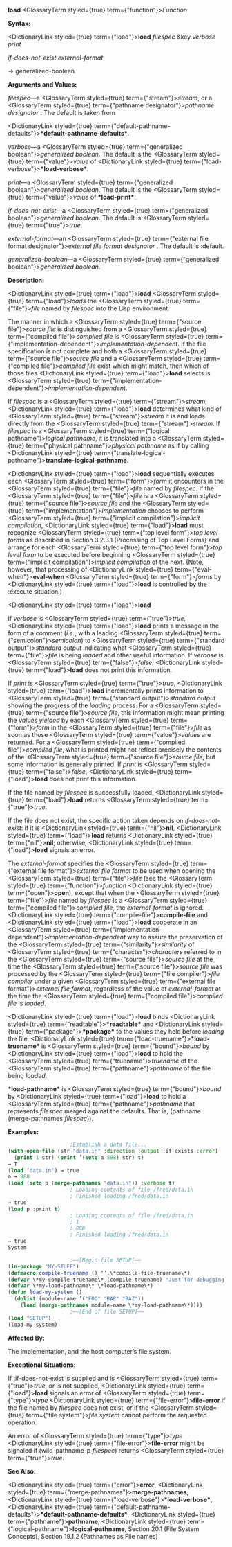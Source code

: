 **load** <GlossaryTerm styled={true} term={"function"}><i>Function</i></GlossaryTerm> 



**Syntax:** 



<DictionaryLink styled={true} term={"load"}><b>load</b></DictionaryLink> *filespec* &amp;key *verbose print* 



*if-does-not-exist external-format* 



→ generalized-boolean 



**Arguments and Values:** 



*filespec*—a <GlossaryTerm styled={true} term={"stream"}><i>stream</i></GlossaryTerm>, or a <GlossaryTerm styled={true} term={"pathname designator"}><i>pathname designator</i></GlossaryTerm> . The default is taken from 



<DictionaryLink styled={true} term={"default-pathname-defaults"}><b>\*default-pathname-defaults\*</b></DictionaryLink>. 



*verbose*—a <GlossaryTerm styled={true} term={"generalized boolean"}><i>generalized boolean</i></GlossaryTerm>. The default is the <GlossaryTerm styled={true} term={"value"}><i>value</i></GlossaryTerm> of <DictionaryLink styled={true} term={"load-verbose"}><b>\*load-verbose\*</b></DictionaryLink>. 



*print*—a <GlossaryTerm styled={true} term={"generalized boolean"}><i>generalized boolean</i></GlossaryTerm>. The default is the <GlossaryTerm styled={true} term={"value"}><i>value</i></GlossaryTerm> of **\*load-print\***. 



*if-does-not-exist*—a <GlossaryTerm styled={true} term={"generalized boolean"}><i>generalized boolean</i></GlossaryTerm>. The default is <GlossaryTerm styled={true} term={"true"}><i>true</i></GlossaryTerm>. 



*external-format*—an <GlossaryTerm styled={true} term={"external file format designator"}><i>external file format designator</i></GlossaryTerm> . The default is :default. 



*generalized-boolean*—a <GlossaryTerm styled={true} term={"generalized boolean"}><i>generalized boolean</i></GlossaryTerm>. 



**Description:** 



<DictionaryLink styled={true} term={"load"}><b>load</b></DictionaryLink> <GlossaryTerm styled={true} term={"load"}><i>loads</i></GlossaryTerm> the <GlossaryTerm styled={true} term={"file"}><i>file</i></GlossaryTerm> named by *filespec* into the Lisp environment. 



The manner in which a <GlossaryTerm styled={true} term={"source file"}><i>source file</i></GlossaryTerm> is distinguished from a <GlossaryTerm styled={true} term={"compiled file"}><i>compiled file</i></GlossaryTerm> is <GlossaryTerm styled={true} term={"implementation-dependent"}><i>implementation-dependent</i></GlossaryTerm>. If the file specification is not complete and both a <GlossaryTerm styled={true} term={"source file"}><i>source file</i></GlossaryTerm> and a <GlossaryTerm styled={true} term={"compiled file"}><i>compiled file</i></GlossaryTerm> exist which might match, then which of those files <DictionaryLink styled={true} term={"load"}><b>load</b></DictionaryLink> selects is <GlossaryTerm styled={true} term={"implementation-dependent"}><i>implementation-dependent</i></GlossaryTerm>. 



If *filespec* is a <GlossaryTerm styled={true} term={"stream"}><i>stream</i></GlossaryTerm>, <DictionaryLink styled={true} term={"load"}><b>load</b></DictionaryLink> determines what kind of <GlossaryTerm styled={true} term={"stream"}><i>stream</i></GlossaryTerm> it is and loads directly from the <GlossaryTerm styled={true} term={"stream"}><i>stream</i></GlossaryTerm>. If *filespec* is a <GlossaryTerm styled={true} term={"logical pathname"}><i>logical pathname</i></GlossaryTerm>, it is translated into a <GlossaryTerm styled={true} term={"physical pathname"}><i>physical pathname</i></GlossaryTerm> as if by calling <DictionaryLink styled={true} term={"translate-logical-pathname"}><b>translate-logical-pathname</b></DictionaryLink>. 



<DictionaryLink styled={true} term={"load"}><b>load</b></DictionaryLink> sequentially executes each <GlossaryTerm styled={true} term={"form"}><i>form</i></GlossaryTerm> it encounters in the <GlossaryTerm styled={true} term={"file"}><i>file</i></GlossaryTerm> named by *filespec*. If the <GlossaryTerm styled={true} term={"file"}><i>file</i></GlossaryTerm> is a <GlossaryTerm styled={true} term={"source file"}><i>source file</i></GlossaryTerm> and the <GlossaryTerm styled={true} term={"implementation"}><i>implementation</i></GlossaryTerm> chooses to perform <GlossaryTerm styled={true} term={"implicit compilation"}><i>implicit compilation</i></GlossaryTerm>, <DictionaryLink styled={true} term={"load"}><b>load</b></DictionaryLink> must recognize <GlossaryTerm styled={true} term={"top level form"}><i>top level forms</i></GlossaryTerm> as described in Section 3.2.3.1 (Processing of Top Level Forms) and arrange for each <GlossaryTerm styled={true} term={"top level form"}><i>top level form</i></GlossaryTerm> to be executed before beginning <GlossaryTerm styled={true} term={"implicit compilation"}><i>implicit compilation</i></GlossaryTerm> of the next. (Note, however, that processing of <DictionaryLink styled={true} term={"eval-when"}><b>eval-when</b></DictionaryLink> <GlossaryTerm styled={true} term={"form"}><i>forms</i></GlossaryTerm> by <DictionaryLink styled={true} term={"load"}><b>load</b></DictionaryLink> is controlled by the :execute situation.) 







 



 



<DictionaryLink styled={true} term={"load"}><b>load</b></DictionaryLink> 



If *verbose* is <GlossaryTerm styled={true} term={"true"}><i>true</i></GlossaryTerm>, <DictionaryLink styled={true} term={"load"}><b>load</b></DictionaryLink> prints a message in the form of a comment (*i.e.*, with a leading <GlossaryTerm styled={true} term={"semicolon"}><i>semicolon</i></GlossaryTerm>) to <GlossaryTerm styled={true} term={"standard output"}><i>standard output</i></GlossaryTerm> indicating what <GlossaryTerm styled={true} term={"file"}><i>file</i></GlossaryTerm> is being *loaded* and other useful information. If *verbose* is <GlossaryTerm styled={true} term={"false"}><i>false</i></GlossaryTerm>, <DictionaryLink styled={true} term={"load"}><b>load</b></DictionaryLink> does not print this information. 



If *print* is <GlossaryTerm styled={true} term={"true"}><i>true</i></GlossaryTerm>, <DictionaryLink styled={true} term={"load"}><b>load</b></DictionaryLink> incrementally prints information to <GlossaryTerm styled={true} term={"standard output"}><i>standard output</i></GlossaryTerm> showing the progress of the *loading* process. For a <GlossaryTerm styled={true} term={"source file"}><i>source file</i></GlossaryTerm>, this information might mean printing the *values yielded* by each <GlossaryTerm styled={true} term={"form"}><i>form</i></GlossaryTerm> in the <GlossaryTerm styled={true} term={"file"}><i>file</i></GlossaryTerm> as soon as those <GlossaryTerm styled={true} term={"value"}><i>values</i></GlossaryTerm> are returned. For a <GlossaryTerm styled={true} term={"compiled file"}><i>compiled file</i></GlossaryTerm>, what is printed might not reflect precisely the contents of the <GlossaryTerm styled={true} term={"source file"}><i>source file</i></GlossaryTerm>, but some information is generally printed. If *print* is <GlossaryTerm styled={true} term={"false"}><i>false</i></GlossaryTerm>, <DictionaryLink styled={true} term={"load"}><b>load</b></DictionaryLink> does not print this information. 



If the file named by *filespec* is successfully loaded, <DictionaryLink styled={true} term={"load"}><b>load</b></DictionaryLink> returns <GlossaryTerm styled={true} term={"true"}><i>true</i></GlossaryTerm>. 



If the file does not exist, the specific action taken depends on *if-does-not-exist*: if it is <DictionaryLink styled={true} term={"nil"}><b>nil</b></DictionaryLink>, <DictionaryLink styled={true} term={"load"}><b>load</b></DictionaryLink> returns <DictionaryLink styled={true} term={"nil"}><b>nil</b></DictionaryLink>; otherwise, <DictionaryLink styled={true} term={"load"}><b>load</b></DictionaryLink> signals an error. 



The *external-format* specifies the <GlossaryTerm styled={true} term={"external file format"}><i>external file format</i></GlossaryTerm> to be used when opening the <GlossaryTerm styled={true} term={"file"}><i>file</i></GlossaryTerm> (see the <GlossaryTerm styled={true} term={"function"}><i>function</i></GlossaryTerm> <DictionaryLink styled={true} term={"open"}><b>open</b></DictionaryLink>), except that when the <GlossaryTerm styled={true} term={"file"}><i>file</i></GlossaryTerm> named by *filespec* is a <GlossaryTerm styled={true} term={"compiled file"}><i>compiled file</i></GlossaryTerm>, the *external-format* is ignored. <DictionaryLink styled={true} term={"compile-file"}><b>compile-file</b></DictionaryLink> and <DictionaryLink styled={true} term={"load"}><b>load</b></DictionaryLink> cooperate in an <GlossaryTerm styled={true} term={"implementation-dependent"}><i>implementation-dependent</i></GlossaryTerm> way to assure the preservation of the <GlossaryTerm styled={true} term={"similarity"}><i>similarity</i></GlossaryTerm> of <GlossaryTerm styled={true} term={"character"}><i>characters</i></GlossaryTerm> referred to in the <GlossaryTerm styled={true} term={"source file"}><i>source file</i></GlossaryTerm> at the time the <GlossaryTerm styled={true} term={"source file"}><i>source file</i></GlossaryTerm> was processed by the <GlossaryTerm styled={true} term={"file compiler"}><i>file compiler</i></GlossaryTerm> under a given <GlossaryTerm styled={true} term={"external file format"}><i>external file format</i></GlossaryTerm>, regardless of the value of *external-format* at the time the <GlossaryTerm styled={true} term={"compiled file"}><i>compiled file</i></GlossaryTerm> is *loaded*. 



<DictionaryLink styled={true} term={"load"}><b>load</b></DictionaryLink> binds <DictionaryLink styled={true} term={"readtable"}><b>\*readtable\*</b></DictionaryLink> and <DictionaryLink styled={true} term={"package"}><b>\*package\*</b></DictionaryLink> to the values they held before *loading* the file. <DictionaryLink styled={true} term={"load-truename"}><b>\*load-truename\*</b></DictionaryLink> is <GlossaryTerm styled={true} term={"bound"}><i>bound</i></GlossaryTerm> by <DictionaryLink styled={true} term={"load"}><b>load</b></DictionaryLink> to hold the <GlossaryTerm styled={true} term={"truename"}><i>truename</i></GlossaryTerm> of the <GlossaryTerm styled={true} term={"pathname"}><i>pathname</i></GlossaryTerm> of the file being *loaded*. 



**\*load-pathname\*** is <GlossaryTerm styled={true} term={"bound"}><i>bound</i></GlossaryTerm> by <DictionaryLink styled={true} term={"load"}><b>load</b></DictionaryLink> to hold a <GlossaryTerm styled={true} term={"pathname"}><i>pathname</i></GlossaryTerm> that represents *filespec* merged against the defaults. That is, (pathname (merge-pathnames *filespec*)). 



**Examples:**
```lisp
					;Establish a data file... 
(with-open-file (str "data.in" :direction :output :if-exists :error) 
  (print 1 str) (print ’(setq a 888) str) t) 
→ T 
(load "data.in") → true 
a → 888 
(load (setq p (merge-pathnames "data.in")) :verbose t) 
					; Loading contents of file /fred/data.in 
					; Finished loading /fred/data.in 
→ true 
(load p :print t) 
					; Loading contents of file /fred/data.in 
					; 1 
					; 888 
					; Finished loading /fred/data.in 
→ true 
System 

					;––[Begin file SETUP]–– 
(in-package "MY-STUFF") 
(defmacro compile-truename () ‘’,\*compile-file-truename\*) 
(defvar \*my-compile-truename\* (compile-truename) "Just for debugging.") 
(defvar \*my-load-pathname\* \*load-pathname\*) 
(defun load-my-system () 
  (dolist (module-name ’("FOO" "BAR" "BAZ")) 
    (load (merge-pathnames module-name \*my-load-pathname\*)))) 
					;––[End of file SETUP]–– 
(load "SETUP") 
(load-my-system) 
```
**Affected By:** 



The implementation, and the host computer’s file system. 



**Exceptional Situations:** 



If :if-does-not-exist is supplied and is <GlossaryTerm styled={true} term={"true"}><i>true</i></GlossaryTerm>, or is not supplied, <DictionaryLink styled={true} term={"load"}><b>load</b></DictionaryLink> signals an error of <GlossaryTerm styled={true} term={"type"}><i>type</i></GlossaryTerm> <DictionaryLink styled={true} term={"file-error"}><b>file-error</b></DictionaryLink> if the file named by *filespec* does not exist, or if the <GlossaryTerm styled={true} term={"file system"}><i>file system</i></GlossaryTerm> cannot perform the requested operation. 



An error of <GlossaryTerm styled={true} term={"type"}><i>type</i></GlossaryTerm> <DictionaryLink styled={true} term={"file-error"}><b>file-error</b></DictionaryLink> might be signaled if (wild-pathname-p *filespec*) returns <GlossaryTerm styled={true} term={"true"}><i>true</i></GlossaryTerm>. 



**See Also:** 



<DictionaryLink styled={true} term={"error"}><b>error</b></DictionaryLink>, <DictionaryLink styled={true} term={"merge-pathnames"}><b>merge-pathnames</b></DictionaryLink>, <DictionaryLink styled={true} term={"load-verbose"}><b>\*load-verbose\*</b></DictionaryLink>, <DictionaryLink styled={true} term={"default-pathname-defaults"}><b>\*default-pathname-defaults\*</b></DictionaryLink>, <DictionaryLink styled={true} term={"pathname"}><b>pathname</b></DictionaryLink>, <DictionaryLink styled={true} term={"logical-pathname"}><b>logical-pathname</b></DictionaryLink>, Section 20.1 (File System Concepts), Section 19.1.2 (Pathnames as File names) 



